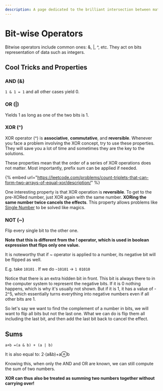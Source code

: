 ```yaml
---
description: A page dedicated to the brilliant intersection between math and cp problems
---
```


# Bit-wise Operators

Bitwise operators include common ones: &, |, ^, etc. They act on bits representation of data such as integers.



## Cool Tricks and Properties

### AND (&)

`1 & 1 = 1` and all other cases yield 0.

### OR (|)&#x20;

Yields 1 as long as one of the two bits is 1.

### XOR (^)

XOR operator (^) is **associative**, **commutative**, and **reversible**. Whenever you face a problem involving the XOR concept, try to use these properties. They will save you a lot of time and sometimes they are the key to the solutions.

These properties mean that the order of a series of XOR operations does not matter. Most importantly, prefix sum can be applied if needed.

{% embed url="https://leetcode.com/problems/count-triplets-that-can-form-two-arrays-of-equal-xor/description/" %}

One interesting property is that XOR operation is **reversible**. To get to the pre-XORed number, just XOR again with the same number. **XORing the same number twice cancels the effects**. This property allows problems like [Single Number](https://leetcode.com/problems/single-number/description/) to be solved like magics.

### NOT (\~)

Flip every single bit to the other one.&#x20;

**Note that this is different from the ! operator, which is used in boolean expression that flips only one value.**

It is noteworthy that if \~ operator is applied to a number, its negative bit will be flipped as well.

E.g. take `10101` . If we do `~10101` -> `1 01010`

Notice that there is an extra hidden bit in front. This bit is always there to in the computer system to represent the negative bits. If it is 0 nothing happens, which is why it's usually not shown. But if it is 1, it has a value of - 2^5, which essentially turns everything into negative numbers even if all other bits are 1.

So let's say we want to find the complement of a number in bits, we will want to flip all bits but not the last one. What we can do is flip them all including the last bit, and then add the last bit back to cancel the effect.

## Sums

`a+b =(a & b) + (a | b)`

It is also equal to: 2⋅(a\&b)+a⊕b

Knowing this, when only the AND and OR are known, we can still compute the sum of two numbers.

**XOR can thus also be treated as summing two numbers together without carrying over!**
